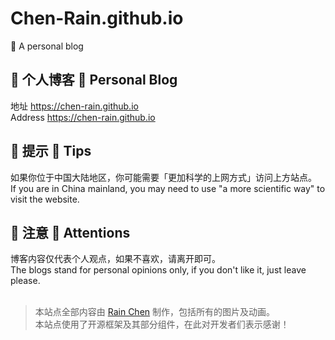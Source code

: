 # Chen-Rain.github.io

🌿 A personal blog

## 🌿 个人博客 🌿 Personal Blog

地址 https://chen-rain.github.io
<br>
Address https://chen-rain.github.io

## 🌿 提示 🌿 Tips

如果你位于中国大陆地区，你可能需要「更加科学的上网方式」访问上方站点。
<br>
If you are in China mainland, you may need to use "a more scientific way" to visit the website.

## 🌿 注意 🌿 Attentions

博客内容仅代表个人观点，如果不喜欢，请离开即可。
<br>
The blogs stand for personal opinions only, if you don't like it, just leave please.
<br><br>

> 本站点全部内容由 [Rain Chen](https://github.com/Chen-Rain) 制作，包括所有的图片及动画。<br>
> 本站点使用了开源框架及其部分组件，在此对开发者们表示感谢！


